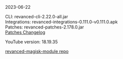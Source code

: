 2023-06-22
  
CLI: revanced-cli-2.22.0-all.jar  
Integrations: revanced-integrations-0.111.0-v0.111.0.apk  
Patches: revanced-patches-2.178.0.jar  
[Patches Changelog](https://github.com/revanced/revanced-patches/releases/tag/v2.178.0)  

YouTube version: 18.19.35  

[revanced-magisk-module repo](https://github.com/j-hc/revanced-magisk-module)
